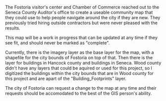 The Fostoria visitor's center and Chamber of Commerce reached out to the Seneca County Auditor's office to create a useable community map that they could use to help people navigate around the city if they are new. They previously tried hiring outside contractors but were never pleased with the results.

This map will be a work in progress that can be updated at any time if they see fit, and should never be marked as "complete".

Currently, there is the imagery layer as the base layer for the map, with a shapefile for the city bounds of Fostoria on top of that. Then there is the layer for buildings in Hancock county and buildings in Seneca. Wood county didn't have any layers that could be aquired or used for this project, so I digitized the buildings within the city bounds that are in Wood county for this project and are apart of the "Building_Footprints" layer.

The city of Fostoria can request a change to the map at any time and their requests should be accomodated to the best of the GIS person's ability.

